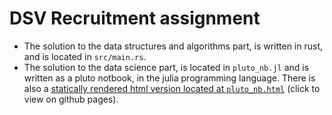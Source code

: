 # DSV Recruitment assignment

- The solution to the data structures and algorithms part, is written in rust, and is located in `src/main.rs`.
- The solution to the data science part, is located in `pluto_nb.jl` and is written as a pluto notbook, in the julia programming language. There is also a [statically rendered html version located at `pluto_nb.html`](https://unic0rn9k.github.io/dsv_recruitment/pluto_nb.html) (click to view on github pages). 
